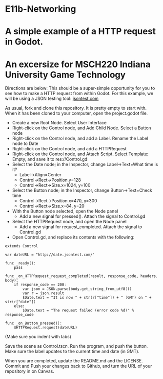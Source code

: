 # E11b-Networking
# A simple example of a HTTP request in Godot.
# An excersize for MSCH220 Indiana University Game Technology

Directions are below:
This should be a super-simple opportunity for you to see how to make a HTTP request from within Godot. For this example, we will be using a JSON testing tool: [jsontest.com](http://www.jsontest.com)

As usual, fork and clone this repository. It is pretty empty to start with. When it has been cloned to your computer, open the project.godot file.

 * Create a new Root Node. Select User Interface
 * Right-click on the Control node, and Add Child Node. Select a Button node
 * Right-click on the Control node, and add a Label. Rename the Label node to Date
 * Right-click on the Control node, and add a HTTPRequest
 * Right-click on the Control node, and Attach Script. Select Template: Empty, and save it to res://Control.gd
 * Select the Date node; in the Inspector, change Label->Text=What time is it?
   * Label->Align=Center
   * Control->Rect->Position.y=128
   * Control->Rect->Size.x=1024, y=100
 * Select the Button node; in the Inspector, change Button->Text=Check time
   * Control->Rect->Position.x=470, y=300
   * Control->Rect->Size.x=84, y=20
 * With the Button node selected, open the Node panel
   * Add a new signal for pressed(). Attach the signal to Control.gd
 * Select the HTTPRequest node, and open the Node panel
   * Add a new signal for request_completed. Attach the signal to Control.gd
 * Open Control.gd, and replace its contents with the following:
```
extends Control

var dateURL = "http://date.jsontest.com/"

func _ready():
	pass

func _on_HTTPRequest_request_completed(result, response_code, headers, body):
	if response_code == 200:
		var json = JSON.parse(body.get_string_from_utf8())
		var r = json.result
		$Date.text = "It is now " + str(r["time"]) + " (GMT) on " + str(r["date"])
	else:
		$Date.text = "The request failed (error code %d)" % response_code

func _on_Button_pressed():
	$HTTPRequest.request(dateURL)

```
(Make sure you indent with tabs)

Save the scene as Control.tscn. Run the program, and push the button. Make sure the label updates to the current time and date (in GMT).

When you are completed, update the README.md and the LICENSE. Commit and Push your changes back to Github, and turn the URL of your repository in on Canvas.

